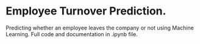 # Employee Turnover Prediction.
Predicting whether an employee leaves the company or not using Machine Learning. 
Full code and documentation in .ipynb file.
